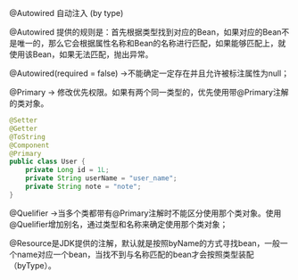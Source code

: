 @Autowired 自动注入 (by type)

@Autowired 提供的规则是：首先根据类型找到对应的Bean，如果对应的Bean不是唯一的，那么它会根据属性名称和Bean的名称进行匹配，如果能够匹配上，就使用该Bean，如果无法匹配，抛出异常。

@Autowired(required = false) ->不能确定一定存在并且允许被标注属性为null；

@Primary -> 修改优先权限。如果有两个同一类型的，优先使用带@Primary注解的类对象。

```java
@Setter
@Getter
@ToString
@Component
@Primary
public class User {
    private Long id = 1L;
    private String userName = "user_name";
    private String note = "note";
}
```

@Quelifier ->当多个类都带有@Primary注解时不能区分使用那个类对象。使用@Quelifier增加别名，通过类型和名称来确定使用那个类对象；

@Resource是JDK提供的注解，默认就是按照byName的方式寻找bean，一般一个name对应一个bean，当找不到与名称匹配的bean才会按照类型装配（byType）。 